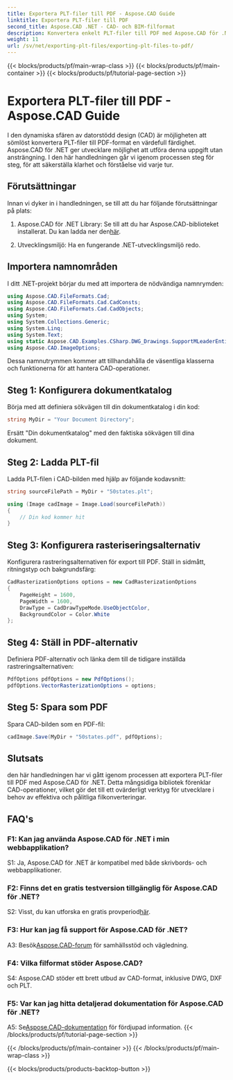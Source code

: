 ```yaml
---
title: Exportera PLT-filer till PDF - Aspose.CAD Guide
linktitle: Exportera PLT-filer till PDF
second_title: Aspose.CAD .NET - CAD- och BIM-filformat
description: Konvertera enkelt PLT-filer till PDF med Aspose.CAD för .NET. Följ vår steg-för-steg-guide för sömlös integration och pålitliga resultat.
weight: 11
url: /sv/net/exporting-plt-files/exporting-plt-files-to-pdf/
---
```


{{< blocks/products/pf/main-wrap-class >}}
{{< blocks/products/pf/main-container >}}
{{< blocks/products/pf/tutorial-page-section >}}

# Exportera PLT-filer till PDF - Aspose.CAD Guide

I den dynamiska sfären av datorstödd design (CAD) är möjligheten att sömlöst konvertera PLT-filer till PDF-format en värdefull färdighet. Aspose.CAD för .NET ger utvecklare möjlighet att utföra denna uppgift utan ansträngning. I den här handledningen går vi igenom processen steg för steg, för att säkerställa klarhet och förståelse vid varje tur.

## Förutsättningar

Innan vi dyker in i handledningen, se till att du har följande förutsättningar på plats:

1.  Aspose.CAD för .NET Library: Se till att du har Aspose.CAD-biblioteket installerat. Du kan ladda ner den[här](https://releases.aspose.com/cad/net/).

2. Utvecklingsmiljö: Ha en fungerande .NET-utvecklingsmiljö redo.

## Importera namnområden

I ditt .NET-projekt börjar du med att importera de nödvändiga namnrymden:

```csharp
using Aspose.CAD.FileFormats.Cad;
using Aspose.CAD.FileFormats.Cad.CadConsts;
using Aspose.CAD.FileFormats.Cad.CadObjects;
using System;
using System.Collections.Generic;
using System.Linq;
using System.Text;
using static Aspose.CAD.Examples.CSharp.DWG_Drawings.SupportMLeaderEntityForDWGFormat;
using Aspose.CAD.ImageOptions;
```

Dessa namnutrymmen kommer att tillhandahålla de väsentliga klasserna och funktionerna för att hantera CAD-operationer.

## Steg 1: Konfigurera dokumentkatalog

Börja med att definiera sökvägen till din dokumentkatalog i din kod:

```csharp
string MyDir = "Your Document Directory";
```

Ersätt "Din dokumentkatalog" med den faktiska sökvägen till dina dokument.

## Steg 2: Ladda PLT-fil

Ladda PLT-filen i CAD-bilden med hjälp av följande kodavsnitt:

```csharp
string sourceFilePath = MyDir + "50states.plt";

using (Image cadImage = Image.Load(sourceFilePath))
{
    // Din kod kommer hit
}
```

## Steg 3: Konfigurera rasteriseringsalternativ

Konfigurera rastreringsalternativen för export till PDF. Ställ in sidmått, ritningstyp och bakgrundsfärg:

```csharp
CadRasterizationOptions options = new CadRasterizationOptions
{
    PageHeight = 1600,
    PageWidth = 1600,
    DrawType = CadDrawTypeMode.UseObjectColor,
    BackgroundColor = Color.White
};
```

## Steg 4: Ställ in PDF-alternativ

Definiera PDF-alternativ och länka dem till de tidigare inställda rastreringsalternativen:

```csharp
PdfOptions pdfOptions = new PdfOptions();
pdfOptions.VectorRasterizationOptions = options;
```

## Steg 5: Spara som PDF

Spara CAD-bilden som en PDF-fil:

```csharp
cadImage.Save(MyDir + "50states.pdf", pdfOptions);
```

## Slutsats

den här handledningen har vi gått igenom processen att exportera PLT-filer till PDF med Aspose.CAD för .NET. Detta mångsidiga bibliotek förenklar CAD-operationer, vilket gör det till ett ovärderligt verktyg för utvecklare i behov av effektiva och pålitliga filkonverteringar.

## FAQ's

### F1: Kan jag använda Aspose.CAD för .NET i min webbapplikation?

S1: Ja, Aspose.CAD för .NET är kompatibel med både skrivbords- och webbapplikationer.

### F2: Finns det en gratis testversion tillgänglig för Aspose.CAD för .NET?

 S2: Visst, du kan utforska en gratis provperiod[här](https://releases.aspose.com/).

### F3: Hur kan jag få support för Aspose.CAD för .NET?

 A3: Besök[Aspose.CAD-forum](https://forum.aspose.com/c/cad/19) för samhällsstöd och vägledning.

### F4: Vilka filformat stöder Aspose.CAD?

S4: Aspose.CAD stöder ett brett utbud av CAD-format, inklusive DWG, DXF och PLT.

### F5: Var kan jag hitta detaljerad dokumentation för Aspose.CAD för .NET?

 A5: Se[Aspose.CAD-dokumentation](https://reference.aspose.com/cad/net/) för fördjupad information.
{{< /blocks/products/pf/tutorial-page-section >}}

{{< /blocks/products/pf/main-container >}}
{{< /blocks/products/pf/main-wrap-class >}}

{{< blocks/products/products-backtop-button >}}
